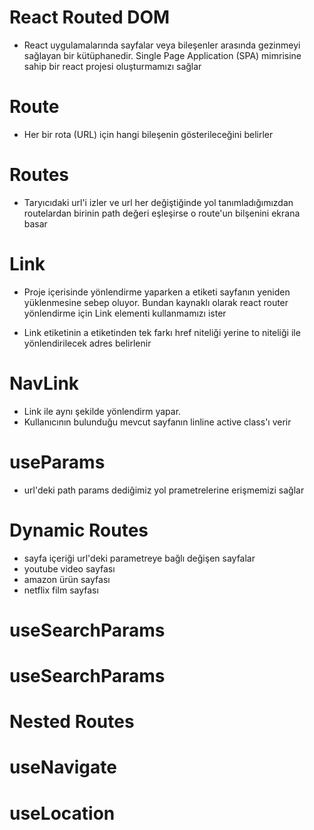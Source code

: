 # React Routed DOM

- React uygulamalarında sayfalar veya bileşenler arasında gezinmeyi sağlayan bir kütüphanedir. Single Page Application (SPA) mimrisine sahip bir react projesi oluşturmamızı sağlar

# Route

- Her bir rota (URL) için hangi bileşenin gösterileceğini belirler

# Routes

- Taryıcıdaki url'i izler ve url her değiştiğinde yol tanımladığımızdan routelardan birinin path değeri eşleşirse o route'un bilşenini ekrana basar

# Link

- Proje içerisinde yönlendirme yaparken a etiketi sayfanın yeniden yüklenmesine sebep oluyor. Bundan kaynaklı olarak react router yönlendirme için Link elementi kullanmamızı ister

- Link etiketinin a etiketinden tek farkı href niteliği yerine to niteliği ile yönlendirilecek adres belirlenir

# NavLink

- Link ile aynı şekilde yönlendirm yapar.
- Kullanıcının bulunduğu mevcut sayfanın linline active class'ı verir

# useParams

- url'deki path params dediğimiz yol prametrelerine erişmemizi sağlar

# Dynamic Routes

- sayfa içeriği url'deki parametreye bağlı değişen sayfalar
- youtube video sayfası
- amazon ürün sayfası
- netflix film sayfası

# useSearchParams

# useSearchParams

# Nested Routes

# useNavigate

# useLocation
